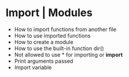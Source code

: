 # Import | Modules

* How to import functions from another file
* How to use imported functions
* How to create a module
* How to use the built-in function dir()
* Not allowed to use * for importing or __import__
* Print arguments passed
* Import variable
